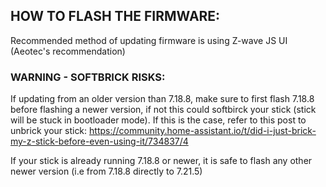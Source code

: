 <!-- IMPORTANT INFO -->
## HOW TO FLASH THE FIRMWARE:

Recommended method of updating firmware is using Z-wave JS UI (Aeotec's recommendation)

### WARNING - SOFTBRICK RISKS:

If updating from an older version than 7.18.8, make sure to first flash 7.18.8 before flashing a newer version, if not this could softbirck your stick (stick will be stuck in bootloader mode).
If this is the case, refer to this post to unbrick your stick: https://community.home-assistant.io/t/did-i-just-brick-my-z-stick-before-even-using-it/734837/4

If your stick is already running 7.18.8 or newer, it is safe to flash any other newer version (i.e from 7.18.8 directly to 7.21.5)
